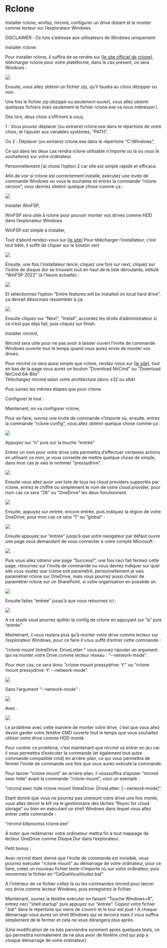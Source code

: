 # Rclone

Installer rclone, winfsp, nircmd, configurer un drive distant et le monter comme lecteur sur l’explorateur Windows.

DISCLAIMER : Ce tuto s’adresse aux utilisateurs de Windows uniquement

Installer rclone:

Pour installer rclone, il suffira de se rendre sur [\[le site officiel de rclone\]](https://rclone.org/downloads/), télécharger rclone pour votre plateforme, dans le cas présent, ce sera Windows :

![](../../.gitbook/assets/0.png)

Ensuite, vous allez obtenir un fichier zip, qu’il faudra au choix dézipper ou non.

Une fois le fichier zip dézippé ou seulement ouvert, vous allez obtenir quelques fichiers mais seulement le fichier rclone.exe va nous intéresser.\


Dès lors, deux choix s’offriront à vous,

1 : Vous pouvez déplacer (ou extraire) rclone.exe dans le répertoire de votre choix, et l’ajouter aux variables systèmes, “PATH”,

Ou 2 : Déplacer (ou extraire) rclone.exe dans le répertoire “C:\Windows”,

Ce qui dans les deux cas rendra rclone utilisable n’importe où là ou vous le souhaiterez sur votre ordinateur.

Personnellement j’ai choisi l’option 2 car elle est simple rapide et efficace.

Afin de voir si rclone est correctement installé, exécutez une invite de commande Windows ou vous le souhaitez et entrez la commande “rclone version”, vous devriez obtenir quelque chose comme ça :

![](../../.gitbook/assets/1.png)

Installer WinFSP,

WinFSP sera utile à rclone pour pouvoir monter vos drives comme HDD dans l’explorateur Windows.

WinFSP est simple à installer,

Tout d’abord rendez-vous sur [\[le site\]](https://winfsp.dev/rel/) Pour télécharger l’installateur, c’est tout bête, il suffit de cliquer sur le bouton vert

![](../../.gitbook/assets/2.png)

Ensuite, une fois l’installateur lancé, cliquez une fois sur next, cliquez sur l’icône de disque dur se trouvant tout en haut de la liste déroulante, intitulé “WinFSP 2022” (à l’heure actuelle) :

![](../../.gitbook/assets/3.png)

Et sélectionnez l’option “Entire features will be installed on local hard drive”, ça devrait désormais ressembler à ça.

![](../../.gitbook/assets/4.png)

Ensuite cliquez sur “Next”, “Install”, accordez les droits d’administrateur si ce n’est pas déjà fait, puis cliquez sur finish.

Installer nircmd,

Nircmd sera utile pour ne pas avoir à laisser ouvert l’invite de commande Windows ouverte tout le temps quand vous aurez envie de monter vos drives.

Pour nircmd ce sera aussi simple que rclone, rendez-vous sur [\[le site\]](https://www.nirsoft.net/utils/nircmd.html), tout en bas de la page vous aurez un bouton “Download NirCmd” ou “Download NirCmd 64-Bits”\
Téléchargez nircmd selon votre architecture (donc x32 ou x64)

Puis suivez les mêmes étapes que pour rclone.

Configurer le tout :

Maintenant, on va configurer rclone,

Pour se faire, ouvrez une invite de commande n’importe où, ensuite, entrez la commande “rclone config”, vous allez obtenir quelque chose comme ça :

![](../../.gitbook/assets/5.png)

Appuyez sur “n” puis sur la touche “entrée”

Entrez un nom pour votre drive cela permettra d’effectuer certaines actions en utilisant ce nom, je vous conseille de mettre quelque chose de simple, dans mon cas je vais le nommer “pressydrive”.

![](../../.gitbook/assets/6.png)

Ensuite vous allez avoir une liste de tous les cloud providers supportés par rclone, entrez le chiffre ou simplement le nom de votre cloud provider, pour mon cas ce sera “28” ou “OneDrive” les deux fonctionnent.

![](../../.gitbook/assets/7.png)

Ensuite, appuyez sur entrée, encore entrée, puis indiquez la région de votre OneDrive, pour mon cas ce sera “1” ou “global” :

![](../../.gitbook/assets/8.png)

Ensuite appuyez sur “entrée” jusqu’à que votre navigateur par défaut ouvre une page vous demandant de vous connecter à votre compte Microsoft :

![](../../.gitbook/assets/9.png)

Puis vous allez obtenir une page “Success!”, une fois ceci fait fermez cette page, retournez sur l’invite de commande ou vous devrez indiquer sur quel site vous voulez que rclone soit paramétré, personnellement je vais paramétrer rclone sur OneDrive, mais vous pourrez aussi choisir de paramétrer rclone sur un SharePoint, si votre organisation en possède un.

![](../../.gitbook/assets/10.png)

Ensuite faites “entrée” jusqu’à que vous retournez ici :

![](../../.gitbook/assets/11.png)

A ce stade vous pourrez quitter la config de rclone en appuyant sur “q” puis “entrée”.

Maintenant, il vous restera plus qu’à monter votre drive comme lecteur sur l’explorateur Windows, pour ce faire il vous suffit d’entrer cette commande :

“rclone mount VotreDrive: DriveLetter:” vous pouvez rajouter un argument qui va monter votre Drive comme lecteur réseau : “--network-mode".

Pour mon cas, ce sera donc “rclone mount pressydrive: Y:” ou “rclone mount pressydrive: Y: --network-mode".

![](../../.gitbook/assets/12.png)

Sans l’argument “--network-mode" :

![](../../.gitbook/assets/13.png)

Avec :

![](../../.gitbook/assets/14.png)

Le problème avec cette manière de monter votre drive, c’est que vous allez devoir garder votre fenêtre CMD ouverte tout le temps que vous souhaitez utiliser votre drive comme HDD monté.

Pour contrer ce problème, c’est maintenant que nircmd va entrer en jeu car il vous permettra d’exécuter la commande (et également tout autre commande compatible cmd) en arrière-plan, ce qui vous permettra de fermer l’invite de commande une fois que vous aurez exécuté la commande.

Pour lancer “rclone mount” en arrière-plan, il voussuffira d’ajouter “nircmd exec hide” avant la commande “rclone mount”, voici un exemple :

“nircmd exec hide rclone mount VotreDrive: DriveLetter: \[--network-mode]”.

Etant donné que vous ne pourrez pas unmount votre drive une fois monté, vous allez devoir le kill via le gestionnaire des tâches “Rsync for cloud storage” ou bien en exécutant un shell Windows dans lequel vous allez entrer cette commande :

“nircmd killprocess rclone.exe”

À noter que redémarrer votre ordinateur mettra fin à tout mappage de lecteur OneDrive comme Disque Dur dans l’explorateur.

Petit bonus :

Avec nircmd étant donné que l’invite de commande est invisible, vous pourrez exécuter “rclone mount” au démarrage de votre ordinateur, pour ce faire, créez un nouveau fichier texte n’importe où sur votre ordinateur, puis renommez le fichier en “CeQueVousVoulez.bat”.

À l’intérieur de ce fichier collez la ou les commandes nircmd pour lancer vos drive comme lecteur Windows, puis enregistrez le fichier.

Maintenant, ouvrez la fenêtre exécuter en faisant “Touche Windows+R”, entrez ceci “shell:startup” puis appuyez sur “entrée”. Copiez votre fichier “.bat” dans le répertoire qui viens de s’ouvrir et le tour est joué ! À chaque démarrage vous aurez un shell Windows qui se lancera mais il vous suffira simplement de le fermer et cela ne vous dérangera plus après.

(Une modification de ce tuto parviendra surement après quelques tests, ce qui permettra normalement de ne plus avoir de fenêtre cmd qui pop à chaque démarrage de votre ordinateur)
